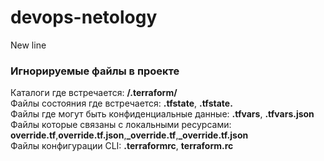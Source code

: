 # devops-netology
New line

### Игнорируемые файлы в проекте
Каталоги где встречается: **/.terraform/**<br>
Файлы состояния где встречается: **.tfstate**, **.tfstate.**<br>
Файлы где могут быть конфиденциальные данные: **.tfvars**, **.tfvars.json**<br>
Файлы которые связаны с локальными ресурсами: **override.tf**,**override.tf.json**,**_override.tf**,**_override.tf.json**<br>
Файлы конфигурации CLI: **.terraformrc**, **terraform.rc**<br>
